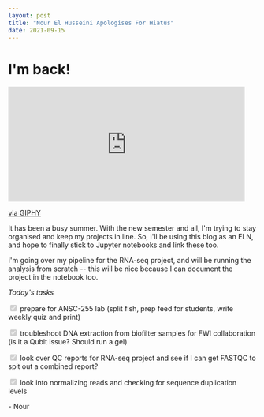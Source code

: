 ```yaml
---
layout: post
title: "Nour El Husseini Apologises For Hiatus"
date: 2021-09-15
---
```


# I'm back!
<iframe src="https://giphy.com/embed/5PiIuCHlkQ58Y" width="480" height="233" frameBorder="0" class="giphy-embed" allowFullScreen></iframe><p><a href="https://giphy.com/gifs/arrested-development-mistake-5PiIuCHlkQ58Y">via GIPHY</a></p>
It has been a busy summer. With the new semester and all, I'm trying to stay organised and keep my projects in line. So, I'll be using this blog as an ELN, and hope to finally stick to Jupyter notebooks and link these too. 

I'm going over my pipeline for the RNA-seq project, and will be running the analysis from scratch -- this will be nice because I can document the project in the notebook too. 

*Today's tasks*

<input type="checkbox" disabled="disabled" checked="unchecked"> prepare for ANSC-255 lab (split fish, prep feed for students, write weekly quiz and print)

<input type="checkbox" disabled="disabled" checked="unchecked">  troubleshoot DNA extraction from biofilter samples for FWI collaboration (is it a Qubit issue? Should run a gel)

<input type="checkbox" disabled="disabled" checked="checked"> look over QC reports for RNA-seq project and see if I can get FASTQC to spit out a combined report? 

<input type="checkbox" disabled="disabled" checked="checked"> look into normalizing reads and checking for sequence duplication levels

\- Nour
